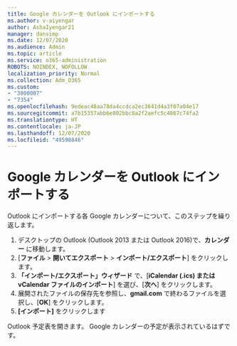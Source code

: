 ```yaml
---
title: Google カレンダーを Outlook にインポートする
ms.author: v-aiyengar
author: AshaIyengar21
manager: dansimp
ms.date: 12/07/2020
ms.audience: Admin
ms.topic: article
ms.service: o365-administration
ROBOTS: NOINDEX, NOFOLLOW
localization_priority: Normal
ms.collection: Adm_O365
ms.custom:
- "3800007"
- "7354"
ms.openlocfilehash: 9edeac48aa78da4ccdca2ec3641d4a3f07a04e17
ms.sourcegitcommit: a7b15357abb6e802bbc8a2f2aefc5c4867c74fa2
ms.translationtype: HT
ms.contentlocale: ja-JP
ms.lasthandoff: 12/07/2020
ms.locfileid: "49598846"
---
```

# <a name="import-your-google-calendar-to-outlook"></a>Google カレンダーを Outlook にインポートする

Outlook にインポートする各 Google カレンダーについて、このステップを繰り返します。

1. デスクトップの Outlook (Outlook 2013 または Outlook 2016)で、**カレンダー** に移動します。
1. [**ファイル** > **開いてエクスポート** > **インポート/エクスポート**] をクリックします。
1. **「インポート/エクスポート」ウィザード** で、[**iCalendar (.ics) または vCalendar ファイルのインポート**] を選び、[**次へ**] をクリックします。
1. 展開されたファイルの保存先を参照し、**gmail.com** で終わるファイルを選択し、[**OK**] をクリックします。
1. **[インポート]** をクリックします

Outlook 予定表を開きます。 Google カレンダーの予定が表示されているはずです。
